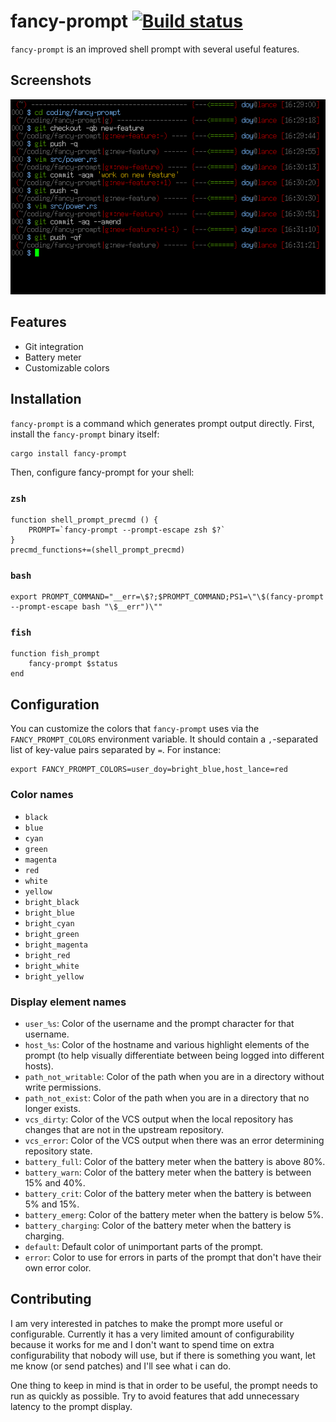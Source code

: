 # fancy-prompt [![Build status](https://travis-ci.org/doy/fancy-prompt.svg)](https://travis-ci.org/doy/fancy-prompt)

`fancy-prompt` is an improved shell prompt with several useful features.

## Screenshots

![Screenshots of fancy-prompt](screenshots/fancy-prompt.png)

## Features

* Git integration
* Battery meter
* Customizable colors

## Installation

`fancy-prompt` is a command which generates prompt output directly. First,
install the `fancy-prompt` binary itself:

```
cargo install fancy-prompt
```

Then, configure fancy-prompt for your shell:

### `zsh`

```
function shell_prompt_precmd () {
    PROMPT=`fancy-prompt --prompt-escape zsh $?`
}
precmd_functions+=(shell_prompt_precmd)
```

### `bash`

```
export PROMPT_COMMAND="__err=\$?;$PROMPT_COMMAND;PS1=\"\$(fancy-prompt --prompt-escape bash "\$__err")\""
```

### `fish`

```
function fish_prompt
    fancy-prompt $status
end
```

## Configuration

You can customize the colors that `fancy-prompt` uses via the
`FANCY_PROMPT_COLORS` environment variable. It should contain a `,`-separated
list of key-value pairs separated by `=`. For instance:

```
export FANCY_PROMPT_COLORS=user_doy=bright_blue,host_lance=red
```

### Color names

* `black`
* `blue`
* `cyan`
* `green`
* `magenta`
* `red`
* `white`
* `yellow`
* `bright_black`
* `bright_blue`
* `bright_cyan`
* `bright_green`
* `bright_magenta`
* `bright_red`
* `bright_white`
* `bright_yellow`

### Display element names

* `user_%s`: Color of the username and the prompt character for that username.
* `host_%s`: Color of the hostname and various highlight elements of the prompt
  (to help visually differentiate between being logged into different hosts).
* `path_not_writable`: Color of the path when you are in a directory without
  write permissions.
* `path_not_exist`: Color of the path when you are in a directory that no
  longer exists.
* `vcs_dirty`: Color of the VCS output when the local repository has changes
  that are not in the upstream repository.
* `vcs_error`: Color of the VCS output when there was an error determining
  repository state.
* `battery_full`: Color of the battery meter when the battery is above 80%.
* `battery_warn`: Color of the battery meter when the battery is between 15%
  and 40%.
* `battery_crit`: Color of the battery meter when the battery is between 5% and
  15%.
* `battery_emerg`: Color of the battery meter when the battery is below 5%.
* `battery_charging`: Color of the battery meter when the battery is charging.
* `default`: Default color of unimportant parts of the prompt.
* `error`: Color to use for errors in parts of the prompt that don't have their
  own error color.

## Contributing

I am very interested in patches to make the prompt more useful or configurable.
Currently it has a very limited amount of configurability because it works for
me and I don't want to spend time on extra configurability that nobody will
use, but if there is something you want, let me know (or send patches) and I'll
see what i can do.

One thing to keep in mind is that in order to be useful, the prompt needs to
run as quickly as possible. Try to avoid features that add unnecessary latency
to the prompt display.

